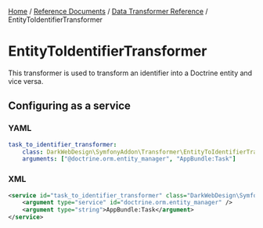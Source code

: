 [Home](../../index.md) /
[Reference Documents](../index.md) /
[Data Transformer Reference](index.md) /
EntityToIdentifierTransformer

# EntityToIdentifierTransformer

This transformer is used to transform an identifier into a Doctrine entity and vice versa.

## Configuring as a service

### YAML

```yml
task_to_identifier_transformer:
    class: DarkWebDesign\SymfonyAddon\Transformer\EntityToIdentifierTransformer
    arguments: ["@doctrine.orm.entity_manager", "AppBundle:Task"]
```

### XML

```xml
<service id="task_to_identifier_transformer" class="DarkWebDesign\SymfonyAddon\Transformer\EntityToIdentifierTransformer">
    <argument type="service" id="doctrine.orm.entity_manager" />
    <argument type="string">AppBundle:Task</argument>
</service>
```

